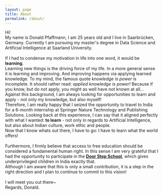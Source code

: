 ```yaml
---
layout: page
title: About
permalink: /about/
---
```


Hi! <br>
My name is Donald Pfaffmann, I am 25 years old and I live in Saarbrücken, Germany.
Currently I am pursuing my master's degree in Data Science and Artificial Intelligence at Saarland University.
<br><br>
If I had to condense my motivation in life into one word, it would be __learning__.<br>
Learning new things is the driving force of my life. In a more general sense it is learning and improving.
And improving happens via applying learned knowledge. To my mind, the famous quote *knowledge is power* is incomplete. It should rather read: *applied knowledge is power!* Because if you know, but do not apply, you might as well have not known at all...<br>
Against this background, I am always looking for opportunities to learn and apply - not only my knowledge, but also myself!<br>
Therefore, I am really happy that I seized the opportunity to travel to India for a 6-month internship at Springer Nature Technology and Publishing Solutions. Looking back at this experience, I can say that it aligned perfectly with what I wanted: __to learn__ - not only in regards to Artificial Intelligence, but also about Indian culture, work ethic and people.<br>
Now that I know whats out there, I have to go: I have to learn what the world offers!
<br><br>
Furthermore, I firmly believe that access to free education should be considered a fundamental human right.
In this sense I am very grateful that I had the opportunity to participate in the <a href="https://www.doorstepschool.org/pune/">__Door Step School__</a>, which gives underprivileged children in India exactly that.<br>
Although I am aware that this is only a small contribution, it is a step in the right direction and I plan to continue to commit to this vision!
<br><br>
I will meet you out there~<br>
Regards, Donald.

